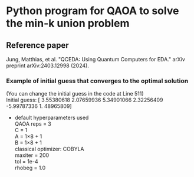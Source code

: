 # Python program for QAOA to solve the min-k union problem

## Reference paper
Jung, Matthias, et al. "QCEDA: Using Quantum Computers for EDA." arXiv preprint arXiv:2403.12998 (2024).

### Example of initial guess that converges to the optimal solution   
(You can change the initial guess in the code at Line 511)   
Initial guess: [ 3.55380618  2.07659936  5.34901066  2.32256409 -5.99787336  1.
48965809]   
- default hyperparameters used   
QAOA reps = 3   
C = 1   
A = 1$\times$8 + 1   
B = 1$\times$8 + 1   
classical optimizer: COBYLA   
maxiter = 200   
tol = 1e-4   
rhobeg = 1.0   
